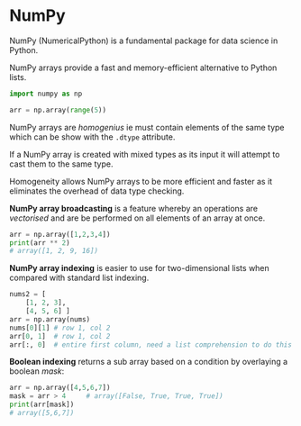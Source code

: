# NumPy

NumPy (NumericalPython) is a fundamental package for data science in Python.

NumPy arrays provide a fast and memory-efficient alternative to Python lists.

```python
import numpy as np

arr = np.array(range(5))
```
NumPy arrays are _homogenius_ ie must contain elements of the same type which can be show with the `.dtype` attribute.

If a NumPy array is created with mixed types as its input it will attempt to cast them to the same type.

Homogeneity allows NumPy arrays to be more efficient and faster as it eliminates the overhead of data type checking.

**NumPy array broadcasting** is a feature whereby an operations are _vectorised_ and are be performed on all elements 
of an array at once.

```python
arr = np.array([1,2,3,4])
print(arr ** 2)
# array([1, 2, 9, 16])
```

**NumPy array indexing** is easier to use for two-dimensional lists when compared with standard list indexing.

```python
nums2 = [ 
    [1, 2, 3],
    [4, 5, 6] ] 
arr = np.array(nums)
nums[0][1] # row 1, col 2
arr[0, 1]  # row 1, col 2
arr[:, 0]  # entire first column, need a list comprehension to do this with standard lists 
```

**Boolean indexing** returns a sub array based on a condition by overlaying a boolean _mask_:

```python
arr = np.array([4,5,6,7])
mask = arr > 4     # array([False, True, True, True])
print(arr[mask])   
# array([5,6,7])
```


